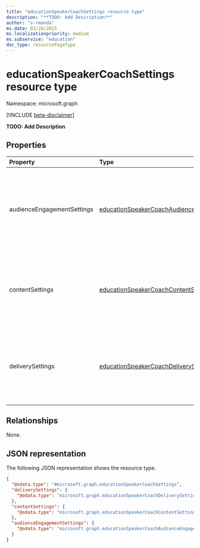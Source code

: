 ```yaml
---
title: "educationSpeakerCoachSettings resource type"
description: "**TODO: Add Description**"
author: "v-rmanda"
ms.date: 03/20/2025
ms.localizationpriority: medium
ms.subservice: "education"
doc_type: resourcePageType
---
```


# educationSpeakerCoachSettings resource type

Namespace: microsoft.graph

[!INCLUDE [beta-disclaimer](../../includes/beta-disclaimer.md)]

**TODO: Add Description**


## Properties
|Property|Type|Description|
|:---|:---|:---|
|audienceEngagementSettings|[educationSpeakerCoachAudienceEngagementSettings](../resources/educationspeakercoachaudienceengagementsettings.md)|The audience engagement related feedback types that students should receive from the AI feedback.|
|contentSettings|[educationSpeakerCoachContentSettings](../resources/educationspeakercoachcontentsettings.md)|The content related feedback types that students should receive from the Speaker Coach.|
|deliverySettings|[educationSpeakerCoachDeliverySettings](../resources/educationspeakercoachdeliverysettings.md)|The delivery related feedback types that students should receive from the Speaker Coach.|

## Relationships
None.

## JSON representation
The following JSON representation shows the resource type.
<!-- {
  "blockType": "resource",
  "@odata.type": "microsoft.graph.educationSpeakerCoachSettings"
}
-->
``` json
{
  "@odata.type": "#microsoft.graph.educationSpeakerCoachSettings",
  "deliverySettings": {
    "@odata.type": "microsoft.graph.educationSpeakerCoachDeliverySettings"
  },
  "contentSettings": {
    "@odata.type": "microsoft.graph.educationSpeakerCoachContentSettings"
  },
  "audienceEngagementSettings": {
    "@odata.type": "microsoft.graph.educationSpeakerCoachAudienceEngagementSettings"
  }
}
```


